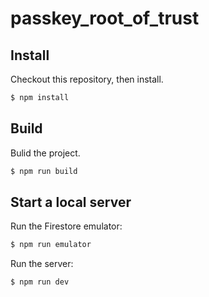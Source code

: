 # passkey_root_of_trust

## Install
Checkout this repository, then install.

```sh
$ npm install
```

## Build
Bulid the project.

```sh
$ npm run build
```

## Start a local server
Run the Firestore emulator:

```sh
$ npm run emulator
```

Run the server:

```sh
$ npm run dev
```
